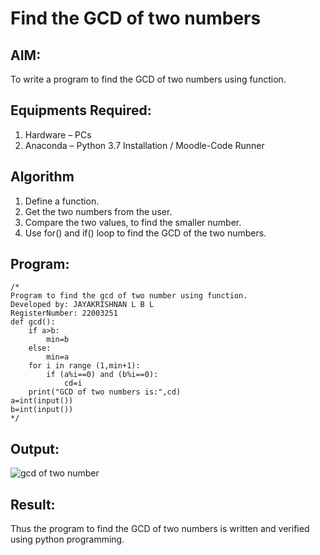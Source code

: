 # Find the GCD of two numbers

## AIM:
To write a program to find the GCD of two numbers using function.

## Equipments Required:
1. Hardware – PCs
2. Anaconda – Python 3.7 Installation / Moodle-Code Runner

## Algorithm
1. Define a function.
2. Get the two numbers from the user.
3. Compare the two values, to find the smaller number.
4. Use for() and if() loop to find the GCD of the two numbers.

## Program:
```
/*
Program to find the gcd of two number using function.
Developed by: JAYAKRISHNAN L B L
RegisterNumber: 22003251
def gcd():
    if a>b:
        min=b
    else:
        min=a
    for i in range (1,min+1):
        if (a%i==0) and (b%i==0):
            cd=i
    print("GCD of two numbers is:",cd)
a=int(input())
b=int(input())
*/
```

## Output:
![gcd of two number](gcd.png)


## Result:
Thus the program to find the GCD of two numbers is written and verified using python programming.
